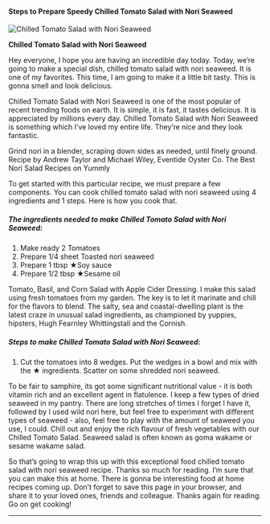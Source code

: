             

#### Steps to Prepare Speedy Chilled Tomato Salad with Nori Seaweed

![Chilled Tomato Salad with Nori Seaweed](https://img-global.cpcdn.com/recipes/4798581341945856/751x532cq70/chilled-tomato-salad-with-nori-seaweed-recipe-main-photo.jpg)

**Chilled Tomato Salad with Nori Seaweed**

Hey everyone, I hope you are having an incredible day today. Today, we’re going to make a special dish, chilled tomato salad with nori seaweed. It is one of my favorites. This time, I am going to make it a little bit tasty. This is gonna smell and look delicious.

Chilled Tomato Salad with Nori Seaweed is one of the most popular of recent trending foods on earth. It is simple, it is fast, it tastes delicious. It is appreciated by millions every day. Chilled Tomato Salad with Nori Seaweed is something which I’ve loved my entire life. They’re nice and they look fantastic.

Grind nori in a blender, scraping down sides as needed, until finely ground. Recipe by Andrew Taylor and Michael Wiley, Eventide Oyster Co. The Best Nori Salad Recipes on Yummly

To get started with this particular recipe, we must prepare a few components. You can cook chilled tomato salad with nori seaweed using 4 ingredients and 1 steps. Here is how you cook that.

##### The ingredients needed to make Chilled Tomato Salad with Nori Seaweed:

1.  Make ready 2 Tomatoes
2.  Prepare 1/4 sheet Toasted nori seaweed
3.  Prepare 1 tbsp ★Soy sauce
4.  Prepare 1/2 tbsp ★Sesame oil

Tomato, Basil, and Corn Salad with Apple Cider Dressing. I make this salad using fresh tomatoes from my garden. The key is to let it marinate and chill for the flavors to blend. The salty, sea and coastal-dwelling plant is the latest craze in unusual salad ingredients, as championed by yuppies, hipsters, Hugh Fearnley Whittingstall and the Cornish.

##### Steps to make Chilled Tomato Salad with Nori Seaweed:

1.  Cut the tomatoes into 8 wedges. Put the wedges in a bowl and mix with the ★ ingredients. Scatter on some shredded nori seaweed.

To be fair to samphire, its got some significant nutritional value - it is both vitamin rich and an excellent agent in flatulence. I keep a few types of dried seaweed in my pantry. There are long stretches of times I forget I have it, followed by I used wild nori here, but feel free to experiment with different types of seaweed - also, feel free to play with the amount of seaweed you use, I could. Chill out and enjoy the rich flavour of fresh vegetables with our Chilled Tomato Salad. Seaweed salad is often known as goma wakame or sesame wakame salad.

So that’s going to wrap this up with this exceptional food chilled tomato salad with nori seaweed recipe. Thanks so much for reading. I’m sure that you can make this at home. There is gonna be interesting food at home recipes coming up. Don’t forget to save this page in your browser, and share it to your loved ones, friends and colleague. Thanks again for reading. Go on get cooking!

* * *